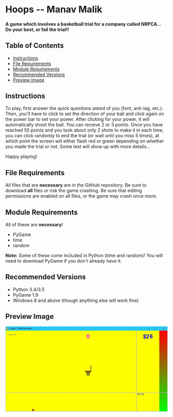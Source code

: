 # Hoops -- Manav Malik
#### A game which involves a basketball trial for a company called NRPCA... Do your best, or fail the trial!!

## Table of Contents
- [Instructions](#instructions)
- [File Requirements](#file-requirements)
- [Module Requirements](#module-requirements)
- [Recommended Versions](#recommended-versions)
- [Preview Image](#preview-image)

## Instructions
To play, first answer the quick questions asked of you (font, anti-lag, etc.). Then, you'll have to click to set the direction of your ball and click again on the power bar to set your power. After clicking for your power, it will automatically shoot the ball. You can receive 2 or 3 points. Once you have reached 55 points and you took about only 2 shots to make it in each time, you can click randomly to end the trial (or wait until you miss 5 times), at which point the screen will either flash red or green depending on whether you made the trial or not. Some text will show up with more details...

Happy playing!

## File Requirements
All files that are **necessary** are in the GitHub repository. Be sure to download **all** files or risk the game crashing. Be sure that editing permissions are enabled on all files, or the game may crash once more.

## Module Requirements
All of these are **necessary**!
- PyGame
- time
- random

**Note:** Some of these come included in Python (time and random)! You will need to download PyGame if you don't already have it.

## Recommended Versions
- Python 3.4/3.5
- PyGame 1.9
- Windows 8 and above (though anything else will work fine)

## Preview Image
![](hoops3preview.JPG)
